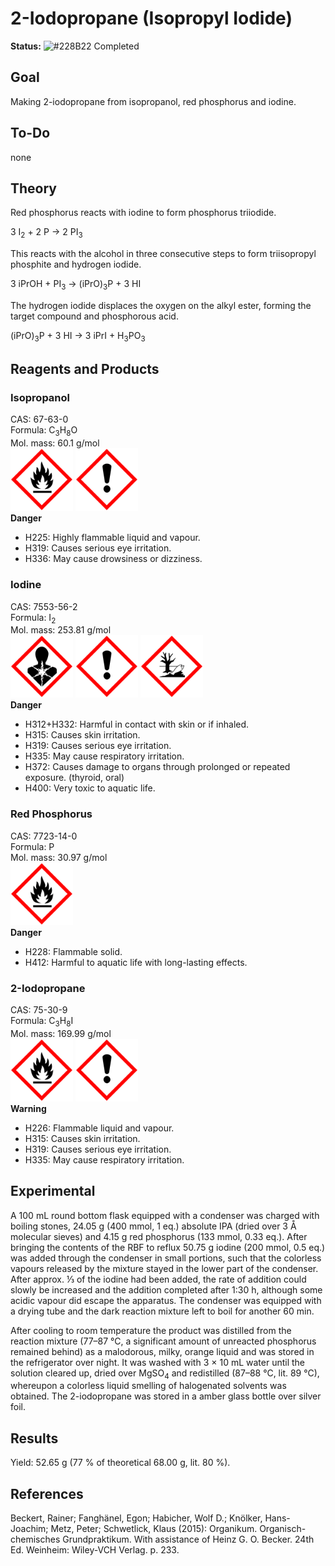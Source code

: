 # 2-Iodopropane (Isopropyl Iodide)
__Status:__ ![#228B22](https://via.placeholder.com/15/228B22/000000?text=+) Completed
## Goal
Making 2-iodopropane from isopropanol, red phosphorus and iodine.


## To-Do
none


## Theory
Red phosphorus reacts with iodine to form phosphorus triiodide.

3 I<sub>2</sub> + 2 P → 2 PI<sub>3</sub>

This reacts with the alcohol in three consecutive steps to form triisopropyl phosphite and hydrogen iodide.

3 iPrOH + PI<sub>3</sub> → (iPrO)<sub>3</sub>P + 3 HI

The hydrogen iodide displaces the oxygen on the alkyl ester, forming the target compound and phosphorous acid.

(iPrO)<sub>3</sub>P + 3 HI → 3 iPrI + H<sub>3</sub>PO<sub>3</sub>


## Reagents and Products
### Isopropanol
CAS: 67-63-0\
Formula: C<sub>3</sub>H<sub>8</sub>O\
Mol. mass: 60.1 g/mol\
<img src="resources/img/240px-GHS-pictogram-flamme.svg.png" width=100 />
<img src="resources/img/240px-GHS-pictogram-exclam.svg.png" width=100 />\
__Danger__

* H225: Highly flammable liquid and vapour.
* H319: Causes serious eye irritation.
* H336: May cause drowsiness or dizziness.
 

### Iodine
CAS: 7553-56-2\
Formula: I<sub>2</sub>\
Mol. mass: 253.81 g/mol\
<img src="resources/img/240px-GHS-pictogram-silhouette.svg.png" width=100 />
<img src="resources/img/240px-GHS-pictogram-exclam.svg.png" width=100 />
<img src="resources/img/240px-GHS-pictogram-pollu.svg.png" width=100 />\
__Danger__

* H312+H332: Harmful in contact with skin or if inhaled.
* H315: Causes skin irritation.
* H319: Causes serious eye irritation.
* H335: May cause respiratory irritation.
* H372: Causes damage to organs through prolonged or repeated exposure. (thyroid, oral)
* H400: Very toxic to aquatic life.

### Red Phosphorus
CAS: 7723-14-0\
Formula: P\
Mol. mass: 30.97 g/mol\
<img src="resources/img/240px-GHS-pictogram-flamme.svg.png" width=100 />\
__Danger__

* H228: Flammable solid.
* H412: Harmful to aquatic life with long-lasting effects.

### 2-Iodopropane
CAS: 75-30-9\
Formula: C<sub>3</sub>H<sub>8</sub>I\
Mol. mass: 169.99 g/mol\
<img src="resources/img/240px-GHS-pictogram-flamme.svg.png" width=100 />
<img src="resources/img/240px-GHS-pictogram-exclam.svg.png" width=100 />\
__Warning__

* H226: Flammable liquid and vapour.
* H315: Causes skin irritation.
* H319: Causes serious eye irritation.
* H335: May cause respiratory irritation.


## Experimental
A 100 mL round bottom flask equipped with a condenser was charged with boiling stones, 24.05 g (400 mmol, 1 eq.) absolute IPA (dried over 3 Å molecular sieves) and 4.15 g red phosphorus (133 mmol, 0.33 eq.). After bringing the contents of the RBF to reflux 50.75 g iodine (200 mmol, 0.5 eq.) was added through the condenser in small portions, such that the colorless vapours released by the mixture stayed in the lower part of the condenser. After approx. ⅓ of the iodine had been added, the rate of addition could slowly be increased and the addition completed after 1:30 h, although some acidic vapour did escape the apparatus. The condenser was equipped with a drying tube and the dark reaction mixture left to boil for another 60 min.

After cooling to room temperature the product was distilled from the reaction mixture (77–87 °C, a significant amount of unreacted phosphorus remained behind) as a malodorous, milky, orange liquid and was stored in the refrigerator over night. It was washed with 3 × 10 mL water until the solution cleared up, dried over MgSO<sub>4</sub> and redistilled (87–88 °C, lit. 89 °C), whereupon a colorless liquid smelling of halogenated solvents was obtained. The 2-iodopropane was stored in a amber glass bottle over silver foil.


## Results
Yield: 52.65 g (77 % of theoretical 68.00 g, lit. 80 %).

## References
Beckert, Rainer; Fanghänel, Egon; Habicher, Wolf D.; Knölker, Hans-Joachim; Metz, Peter; Schwetlick, Klaus (2015): Organikum. Organisch-chemisches Grundpraktikum. With assistance of Heinz G. O. Becker. 24th Ed. Weinheim: Wiley-VCH Verlag. p. 233.
